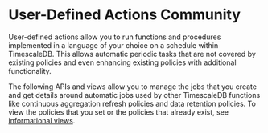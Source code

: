 # User-Defined Actions <tag type="community">Community</tag>

User-defined actions allow you to run functions and procedures implemented in a
language of your choice on a schedule within TimescaleDB. This allows
automatic periodic tasks that are not covered by existing policies and
even enhancing existing policies with additional functionality.

The following APIs and views allow you to manage the jobs that you create and
get details around automatic jobs used by other TimescaleDB functions like
continuous aggregation refresh policies and data retention policies. To view the
policies that you set or the policies that already exist, see 
[informational views][informational-views].

[informational-views]: /api/:currentVersion:/informational-views/jobs/
